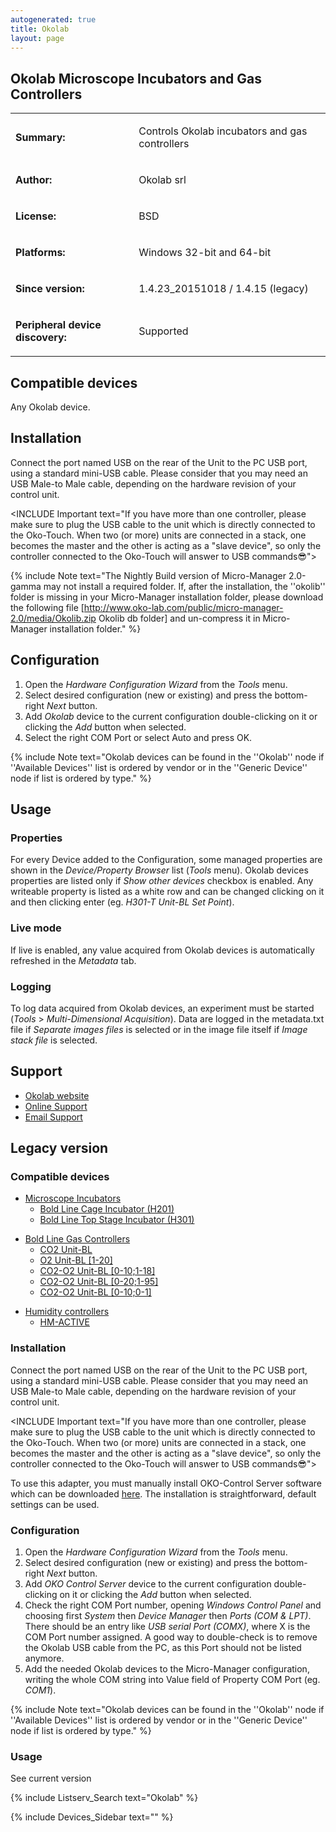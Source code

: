 ```yaml
---
autogenerated: true
title: Okolab
layout: page
---
```


## Okolab Microscope Incubators and Gas Controllers

<table>

<tr>

<td markdown="1">

**Summary:**

</td>

<td markdown="1">

Controls Okolab incubators and gas controllers

</td>

</tr>

<tr>

<td markdown="1">

**Author:**

</td>

<td markdown="1">

Okolab srl

</td>

</tr>

<tr>

<td markdown="1">

**License:**

</td>

<td markdown="1">

BSD

</td>

</tr>

<tr>

<td markdown="1">

**Platforms:**

</td>

<td markdown="1">

Windows 32-bit and 64-bit

</td>

</tr>

<tr>

<td markdown="1">

**Since version:**

</td>

<td markdown="1">

1.4.23\_20151018 / 1.4.15 (legacy)

</td>

</tr>

<tr>

<td markdown="1">

**Peripheral device discovery:**

</td>

<td markdown="1">

Supported

</td>

</tr>

</table>

## Compatible devices

Any Okolab device.

## Installation

Connect the port named USB on the rear of the Unit to the PC USB port,
using a standard mini-USB cable. Please consider that you may need an
USB Male-to Male cable, depending on the hardware revision of your
control unit.

\<INCLUDE Important text="If you have more than one controller, please
make sure to plug the USB cable to the unit which is directly connected
to the Oko-Touch. When two (or more) units are connected in a stack, one
becomes the master and the other is acting as a "slave device", so only
the controller connected to the Oko-Touch will answer to USB
commands😎"\>

{% include Note text="The Nightly Build version of Micro-Manager 2.0-gamma may not install a required folder.
If, after the installation, the ''okolib'' folder is missing in your Micro-Manager installation folder, please download the following file [http://www.oko-lab.com/public/micro-manager-2.0/media/Okolib.zip Okolib db folder] and un-compress it in Micro-Manager installation folder." %}

## Configuration

1.  Open the *Hardware Configuration Wizard* from the *Tools* menu.
2.  Select desired configuration (new or existing) and press the
    bottom-right *Next* button.
3.  Add *Okolab* device to the current configuration double-clicking on
    it or clicking the *Add* button when selected.
4.  Select the right COM Port or select Auto and press OK.

{% include Note text="Okolab devices can be found in the ''Okolab'' node if ''Available Devices'' list is ordered by vendor or in the ''Generic Device'' node if list is ordered by type." %}

## Usage

### Properties

For every Device added to the Configuration, some managed properties are
shown in the *Device/Property Browser* list (*Tools* menu). Okolab
devices properties are listed only if *Show other devices* checkbox is
enabled. Any writeable property is listed as a white row and can be
changed clicking on it and then clicking enter (eg. *H301-T Unit-BL Set
Point*).

### Live mode

If live is enabled, any value acquired from Okolab devices is
automatically refreshed in the *Metadata* tab.

### Logging

To log data acquired from Okolab devices, an experiment must be started
(*Tools* \> *Multi-Dimensional Acquisition*). Data are logged in the
metadata.txt file if *Separate images files* is selected or in the image
file itself if *Image stack file* is selected.

## Support

  - [Okolab website](http://www.oko-lab.com)
  - [Online Support](http://www.oko-lab.com/support#contact)
  - [Email Support](mailto:software.support@oko-lab.com)

## Legacy version

### Compatible devices

  - [Microscope Incubators](http://www.oko-lab.com/live-cell-imaging)
      - [Bold Line Cage Incubator
        (H201)](http://www.oko-lab.com/live-cell-imaging/cage-incubator)
      - [Bold Line Top Stage Incubator
        (H301)](http://www.oko-lab.com/live-cell-imaging/stage-top-digital-gas)

<!-- end list -->

  - [Bold Line Gas
    Controllers](http://www.oko-lab.com/live-cell-imaging/stage-top-digital-gas#gas_controller)
      - [CO2
        Unit-BL](http://www.oko-lab.com/live-cell-imaging/stage-top-digital-gas/co2-o2/co2-unit-bl)
      - [O2 Unit-BL
        \[1-20\]](http://www.oko-lab.com/live-cell-imaging/cage-incubator/co2-o2/o2-unit-bl-1-20)
      - [CO2-O2 Unit-BL
        \[0-10;1-18\]](http://www.oko-lab.com/live-cell-imaging/stage-top-digital-gas/co2-o2/co2-o2-unit-bl-0-10-1-18)
      - [CO2-O2 Unit-BL
        \[0-20;1-95\]](http://www.oko-lab.com/live-cell-imaging/stage-top-digital-gas/co2-o2/co2-o2-unit-bl-0-20-1-95)
      - [CO2-O2 Unit-BL
        \[0-10;0-1\]](http://www.oko-lab.com/live-cell-imaging/stage-top-digital-gas/co2-o2/co2-o2-unit-bl-0-10-0-1)

<!-- end list -->

  - [Humidity
    controllers](http://www.oko-lab.com/live-cell-imaging/stage-top-digital-gas#humid_controller_stage)
      - [HM-ACTIVE](http://www.oko-lab.com/live-cell-imaging/stage-top-digital-gas#humid_controller_stage)

### Installation

Connect the port named USB on the rear of the Unit to the PC USB port,
using a standard mini-USB cable. Please consider that you may need an
USB Male-to Male cable, depending on the hardware revision of your
control unit.

\<INCLUDE Important text="If you have more than one controller, please
make sure to plug the USB cable to the unit which is directly connected
to the Oko-Touch. When two (or more) units are connected in a stack, one
becomes the master and the other is acting as a "slave device", so only
the controller connected to the Oko-Touch will answer to USB
commands😎"\>

To use this adapter, you must manually install OKO-Control Server
software which can be downloaded
[here](https://dl.dropboxusercontent.com/u/29705430/OCS/last/OKO-Control%media/20Server.zip).
The installation is straightforward, default settings can be used.

### Configuration

1.  Open the *Hardware Configuration Wizard* from the *Tools* menu.
2.  Select desired configuration (new or existing) and press the
    bottom-right *Next* button.
3.  Add *OKO Control Server* device to the current configuration
    double-clicking on it or clicking the *Add* button when selected.
4.  Check the right COM Port number, opening *Windows Control Panel* and
    choosing first *System* then *Device Manager* then *Ports (COM &
    LPT)*. There should be an entry like *USB serial Port (COMX)*, where
    X is the COM Port number assigned. A good way to double-check is to
    remove the Okolab USB cable from the PC, as this Port should not be
    listed anymore.
5.  Add the needed Okolab devices to the Micro-Manager configuration,
    writing the whole COM string into Value field of Property COM Port
    (eg. *COM1*).

{% include Note text="Okolab devices can be found in the ''Okolab'' node if ''Available Devices'' list is ordered by vendor or in the ''Generic Device'' node if list is ordered by type." %}

### Usage

See current version

{% include Listserv_Search text="Okolab" %}

{% include Devices_Sidebar text="" %}
